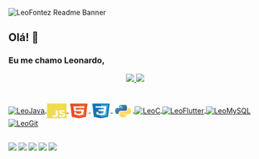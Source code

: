 ![LeoFontez Readme Banner](https://github.com/LeoFontez/LeoFontez/blob/main/Assets/RainAnimation.gif)

## Olá! 👋
### Eu me chamo Leonardo,

<div align="center">
  <a href="https://github.com/LeoFontez">
  <img height="180em" src="https://github-readme-stats.vercel.app/api?username=LeoFontez&show_icons=true&theme=tokyonight&include_all_commits=true&count_private=true"/>
  <img height="180em" src="https://github-readme-stats.vercel.app/api/top-langs/?username=LeoFontez&layout=compact&langs_count=7&theme=tokyonight"/>
</div>

  ###

<div style="display: inline_block"><br>
  <img align="center" alt="LeoJava" height="60" width="40" src="https://cdn.jsdelivr.net/gh/devicons/devicon/icons/java/java-original-wordmark.svg">     
  <img align="center" alt="LeoJS"height="30" width="40" src="https://raw.githubusercontent.com/devicons/devicon/master/icons/javascript/javascript-plain.svg">
  <img align="center" alt="LeoHTML" height="30" width="40" src="https://raw.githubusercontent.com/devicons/devicon/master/icons/html5/html5-original.svg">
  <img align="center" alt="LeoCSS" height="30" width="40" src="https://raw.githubusercontent.com/devicons/devicon/master/icons/css3/css3-original.svg">
  <img align="center" alt="LeoPython" height="30" width="40" src="https://raw.githubusercontent.com/devicons/devicon/master/icons/python/python-original.svg">
  <img align="center" alt="LeoC" height="30" width="40" src="https://cdn.jsdelivr.net/gh/devicons/devicon/icons/c/c-original.svg">
  <img align="center" alt="LeoFlutter" height="30" width="40" src="https://cdn.jsdelivr.net/gh/devicons/devicon/icons/flutter/flutter-original.svg">
  <img align="center" alt="LeoMySQL" height="60" width="40" src="https://cdn.jsdelivr.net/gh/devicons/devicon/icons/mysql/mysql-original-wordmark.svg">
  <img align="center" alt="LeoGit" height="60" width="40" src="https://cdn.jsdelivr.net/gh/devicons/devicon/icons/git/git-plain-wordmark.svg">
</div>
 
  ##
  <div>
  <a href="https://www.linkedin.com/in/leonardo-fontes-88b450207/" target="_blank"><img src="https://img.shields.io/badge/-LinkedIn-%230077B5?style=for-the-badge&logo=linkedin&logoColor=white" target="_blank"></a> 
  <a href="https://www.instagram.com/leofontez/" target="_blank"><img src="https://img.shields.io/badge/Instagram-E4405F?style=for-the-badge&logo=instagram&logoColor=white" target="_blank"></a>
  <a href = "mailto:leofontes273@gmail.com"><img src="https://img.shields.io/badge/Gmail-D14836?style=for-the-badge&logo=gmail&logoColor=white" target="_blank"></a>
  <a href = "https://steamcommunity.com/profiles/76561198158918951/"><img src="https://img.shields.io/badge/Steam-000000?style=for-the-badge&logo=steam&logoColor=white" target="_blank"></a>
  <a href = "https://api.whatsapp.com/send?phone=5511944777373&text=Oi%20Leo%2C%20tudo%20bem%3F%20Eu%20me%20chamo..."><img src="https://img.shields.io/badge/WhatsApp-25D366?style=for-the-badge&logo=whatsapp&logoColor=white" target="_blank"></a>
    
  </div>

